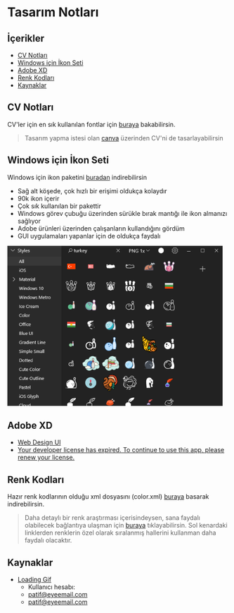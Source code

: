 # Tasarım Notları <!-- omit in toc -->

## İçerikler <!-- omit in toc -->

- [CV Notları](#CV-Notlar%C4%B1)
- [Windows için İkon Seti](#Windows-i%C3%A7in-%C4%B0kon-Seti)
- [Adobe XD](#Adobe-XD)
- [Renk Kodları](#Renk-Kodlar%C4%B1)
- [Kaynaklar](#Kaynaklar)

## CV Notları

CV'ler için en sık kullanılan fontlar için [buraya][best and worst resume fonts] bakabilirsin.

> Tasarım yapma istesi olan [canva][canva] üzerinden CV'ni de tasarlayabilirsin

## Windows için İkon Seti

Windows için ikon paketini [buradan][windows icon pack] indirebilirsin

- Sağ alt köşede, çok hızlı bir erişimi oldukça kolaydır
- 90k ikon içerir
- Çok sık kullanılan bir pakettir
- Windows görev çubuğu üzerinden sürükle bırak mantığı ile ikon almanızı sağlıyor
- Adobe ürünleri üzerinden çalışanların kullandığını gördüm
- GUI uygulamaları yapanlar için de oldukça faydalı

![icon8](../res/icon8.png)

## Adobe XD

- [Web Design UI](https://www.youtube.com/watch?v=aShSUqSbhss)
- [Your developer license has expired. To continue to use this app, please renew your license.](https://forums.adobe.com/thread/2607910)

## Renk Kodları

Hazır renk kodlarının olduğu xml dosyasını (color.xml) [buraya][colors.rar] basarak indirebilirsin.

> Daha detaylı bir renk araştırması içerisindeysen, sana faydalı olabilecek bağlantıya ulaşman için [buraya][colors] tıklayabilirsin. Sol kenardaki linklerden renklerin özel olarak sıralanmış hallerini kullanman daha faydalı olacaktır.

## Kaynaklar

- [Loading Gif](https://loading.io/)
  - Kullanıcı hesabı:
  - patif@eyeemail.com
  - patif@eyeemail.com

[best and worst resume fonts]: https://www.canva.com/learn/resume-fonts/
[windows icon pack]: https://icons8.com/app
[colors.rar]: https://gelecegiyazanlar.turkcell.com.tr/sites/default/files/colors.rar
[colors]: https://www.w3schools.com/colors/default.asp
[canva]: https://www.canva.com/
